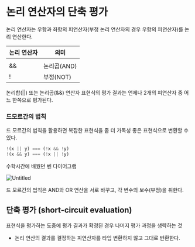 # 논리 연산자의 단축 평가

논리 연산자는 우항과 좌항의 피연산자(부정 논리 연산자의 경우 우항의 피연산자)를 논리 연산한다.

| 논리 연산자 | 의미 |
| --- | --- |
| || | 논리합(OR) |
| && | 논리곱(AND) |
| ! | 부정(NOT) |

논리합(||) 또는 논리곱(&&) 연산자 표현식의 평가 결과는 언제나 2개의 피연산자 중 어느 한쪽으로 평가된다.

### 드모르간의 법칙

드 모르간의 법칙을 활용하면 복잡한 표현식을 좀 더 가독성 좋은 표현식으로 변환할 수 있다.

```jsx
!(x || y) === (!x && !y)
!(x && y) === (!x || !y)
```

수학시간에 배웠던 벤 다이어그램

![Untitled](https://prod-files-secure.s3.us-west-2.amazonaws.com/64c4c70d-d2b8-4b7c-b061-63011256640c/dbe6b6e5-9fa4-4c17-a4ba-91752b051769/Untitled.png)

드 모르간의 법칙은 AND와 OR 연산을 서로 바꾸고, 각 변수의 보수(부정)을 취한다.

## 단축 평가 (short-circuit evaluation)

표현식을 평가하는 도중에 평가 결과가 확정된 경우 나머지 평가 과정을 생략하는 것

- 논리 연산의 결과를 결정하는 피연산자를 타입 변환하지 않고 그대로 반환한다.
